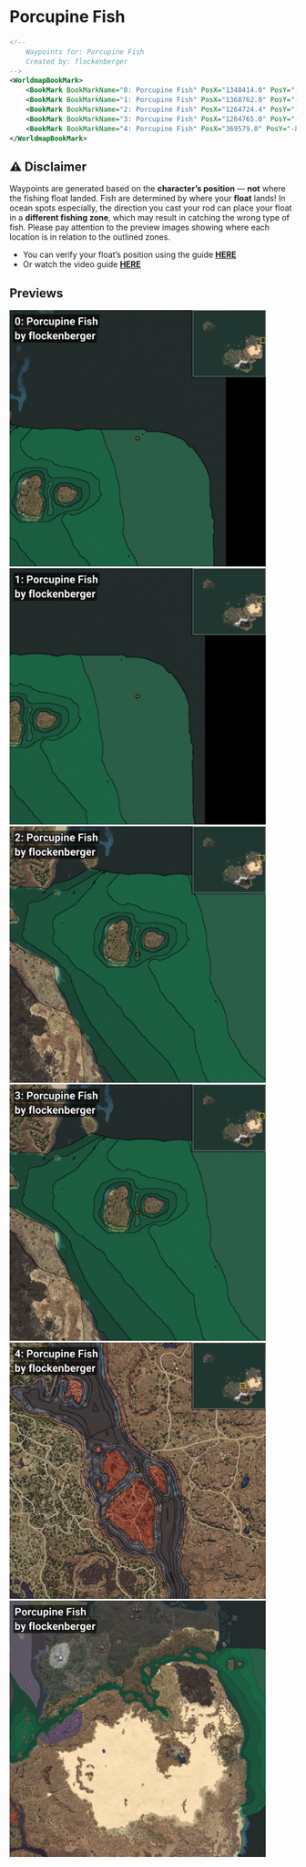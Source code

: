 # Porcupine Fish
```xml
<!--
    Waypoints for: Porcupine Fish
    Created by: flockenberger
-->
<WorldmapBookMark>
    <BookMark BookMarkName="0: Porcupine Fish" PosX="1348414.0" PosY="-7403.0" PosZ="606983.0" />
    <BookMark BookMarkName="1: Porcupine Fish" PosX="1368762.0" PosY="-7714.0" PosZ="575787.0" />
    <BookMark BookMarkName="2: Porcupine Fish" PosX="1264724.4" PosY="-7648.2544" PosZ="538630.9" />
    <BookMark BookMarkName="3: Porcupine Fish" PosX="1264765.0" PosY="-7756.0" PosZ="546010.0" />
    <BookMark BookMarkName="4: Porcupine Fish" PosX="369579.0" PosY="-8189.0" PosZ="-23877.0" />
</WorldmapBookMark>
```

## ⚠️ Disclaimer
Waypoints are generated based on the __**character’s position**__ — __not__ where the fishing float landed.
Fish are determined by where your **float** lands!
In ocean spots especially, the direction you cast your rod can place your float in a **different fishing zone**, which may result in catching the wrong type of fish.
Please pay attention to the preview images showing where each location is in relation to the outlined zones.

- You can verify your float’s position using the guide [**HERE**](https://flockenberger.github.io/bdo-fish-position/)
- Or watch the video guide [**HERE**](https://youtu.be/t-VXcRoNojk)

## Previews
<img src="./Porcupine Fish_0_Preview.webp" width="450"/> <img src="./Porcupine Fish_1_Preview.webp" width="450"/> <img src="./Porcupine Fish_2_Preview.webp" width="450"/> <img src="./Porcupine Fish_3_Preview.webp" width="450"/> <img src="./Porcupine Fish_4_Preview.webp" width="450"/> <img src="./Porcupine Fish_Preview.webp" width="450"/> 